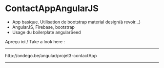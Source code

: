 # ContactAppAngularJS
<ul>
<li>App basique. Utilisation de bootstrap material design(à revoir...)</li>
<li>AngularJS, Firebase, bootstrap</li>
<li>Usage du boilerplate angularSeed</li>

</ul>
Apreçu ici / Take a look here :
<hr>
http://ondego.be/angular/projet3-contactApp
<hr>

